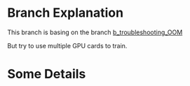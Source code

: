 # Branch Explanation

This branch is basing on the branch [b_troubleshooting_OOM](https://github.com/piginzoo/textscanner/tree/b_troubleshooting_OOM)

But try to use multiple GPU cards to train. 




# Some Details
